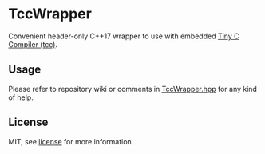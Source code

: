 # TccWrapper

Convenient header-only C++17 wrapper to use with embedded [Tiny C Compiler (tcc)](https://bellard.org/tcc/).

## Usage

Please refer to repository wiki or comments in [TccWrapper.hpp](TccWrapper.hpp) for any kind of help.

## License

MIT, see [license](LICENSE) for more information.
